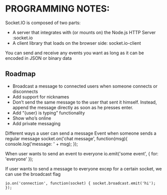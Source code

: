 # PROGRAMMING NOTES:
Socket.IO is composed of two parts:
* A server that integrates with (or mounts on) the Node.js HTTP Server :socket.io
* A client library that loads on the browser side: socket.io-client

You can send and receive any events you want as long as it can be encoded in JSON or binary data


## Roadmap
* Broadcast a message to connected users when someone connects or disconnects
* Add support for nicknames
* Don’t send the same message to the user that sent it himself. Instead, append the message directly as soon as he presses enter.
* Add “{user} is typing” functionality
* Show who’s online
* Add private messaging

Different ways a user can send a message
Event when someone sends a regular message
socket.on('chat message', function(msg){
console.log('message: ' + msg);
});

When user wants to send an event to everyone
io.emit('some event', { for: 'everyone' });

If user wants to send a message to everyone excep for a certain socket, we can use the broadcast flag

`
io.on('connection', function(socket) {
		socket.broadcast.emit('hi');
});
`


